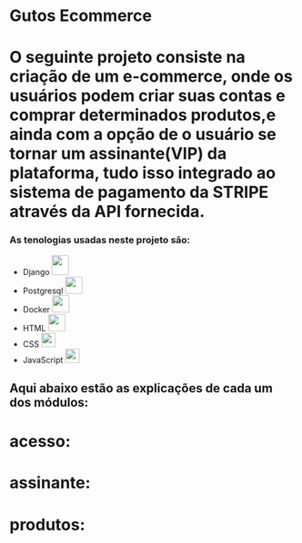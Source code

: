 # Gutos Ecommerce

# O seguinte projeto consiste na criação de um e-commerce, onde os usuários podem criar suas contas e comprar determinados produtos,e ainda com a opção de o usuário se tornar um assinante(VIP) da plataforma, tudo isso integrado ao sistema de pagamento da **STRIPE** através da API fornecida.

<h3>As tenologias usadas neste projeto são: </h3>
<ul>
   <li>Django <img height="35" width="30" src="https://static-00.iconduck.com/assets.00/django-icon-1606x2048-lwmw1z73.png"></li>
   <li>Postgresql <img height="30" width="30" src="https://upload.wikimedia.org/wikipedia/commons/thumb/2/29/Postgresql_elephant.svg/993px-Postgresql_elephant.svg.png"></li>
   <li>Docker <img height="30" width="30" src="https://cdn4.iconfinder.com/data/icons/logos-and-brands/512/97_Docker_logo_logos-512.png"></li>
   <li>HTML <img height="30" width="30" src="https://icons.iconarchive.com/icons/cornmanthe3rd/plex/512/Other-html-5-icon.png"></li>
   <li>CSS <img height="25" width="25" src="https://seeklogo.com/images/C/css-3-logo-023C1A7171-seeklogo.com.png"></li>
   <li>JavaScript <img height="25" width="25" src="https://upload.wikimedia.org/wikipedia/commons/6/6a/JavaScript-logo.png"></li>
</ul>

<h2>Aqui abaixo estão as explicações de cada um dos módulos: </h2>

# acesso:
# assinante:
# produtos:
